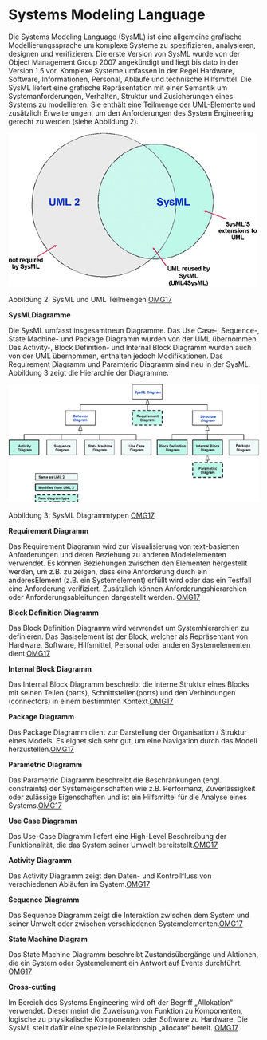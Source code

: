 # Systems Modeling Language

Die Systems Modeling Language (SysML) ist eine allgemeine grafische Modellierungssprache um komplexe Systeme zu spezifizieren, analysieren, designen und verifizieren. Die erste Version von SysML wurde von der Object Management Group 2007 angekündigt und liegt bis dato in der Version 1.5 vor. Komplexe Systeme umfassen in der Regel Hardware, Software, Informationen, Personal, Abläufe und technische Hilfsmittel. Die SysML liefert eine grafische Repräsentation mit einer Semantik um Systemanforderungen, Verhalten, Struktur und Zusicherungen eines Systems zu modellieren. Sie enthält eine Teilmenge der UML-Elemente und zusätzlich Erweiterungen, um den Anforderungen des System Engineering gerecht zu werden (siehe Abbildung 2).

![](/assets/schnittmenge_uml_sysml.jpg)

Abbildung 2: SysML und UML Teilmengen [OMG17](Quellen.md)

**SysMLDiagramme**

Die SysML umfasst insgesamtneun Diagramme. Das Use Case-, Sequence-, State Machine- und Package Diagramm wurden von der UML übernommen. Das Activity-, Block Definition- und Internal Block Diagramm wurden auch von der UML übernommen, enthalten jedoch Modifikationen. Das Requirement Diagramm und Paramteric Diagramm sind neu in der SysML. Abbildung 3 zeigt die Hierarchie der Diagramme.

![](/assets/sysml_diagramme.jpg)

Abbildung 3: SysML Diagrammtypen [OMG17](Quellen.md)

**Requirement Diagramm**

Das Requirement Diagramm wird zur Visualisierung von text-basierten Anforderungen und deren Beziehung zu anderen Modelelementen verwendet. Es können Beziehungen zwischen den Elementen hergestellt werden, um z.B. zu zeigen, dass eine Anforderung durch ein anderesElement (z.B. ein Systemelement) erfüllt wird oder das ein Testfall eine Anforderung verifiziert. Zusätzlich können Anforderungshierarchien oder Anforderungsableitungen dargestellt werden. [OMG17](Quellen.md)

**Block Definition Diagramm**

Das Block Definition Diagramm wird verwendet um Systemhierarchien zu definieren. Das Basiselement ist der Block, welcher als Repräsentant von Hardware, Software, Hilfsmittel, Personal oder anderen Systemelementen dient.[OMG17](Quellen.md)

**Internal Block Diagramm**

Das Internal Block Diagramm beschreibt die interne Struktur eines Blocks mit seinen Teilen (parts), Schnittstellen(ports) und den Verbindungen (connectors) in einem bestimmten Kontext.[OMG17](Quellen.md)

**Package Diagramm**

Das Package Diagramm dient zur Darstellung der Organisation / Struktur eines Models. Es eignet sich sehr gut, um eine Navigation durch das Modell herzustellen.[OMG17](Quellen.md)

**Parametric Diagramm**

Das Parametric Diagramm beschreibt die Beschränkungen (engl. constraints) der Systemeigenschaften wie z.B. Performanz, Zuverlässigkeit oder zulässige Eigenschaften und ist ein Hilfsmittel für die Analyse eines Systems.[OMG17](Quellen.md)

**Use Case Diagramm**

Das Use-Case Diagramm liefert eine High-Level Beschreibung der Funktionalität, die das System seiner Umwelt bereitstellt.[OMG17](Quellen.md)

**Activity Diagramm**

Das Activity Diagramm zeigt den Daten- und Kontrollfluss von verschiedenen Abläufen im System.[OMG17](Quellen.md)

**Sequence Diagramm**

Das Sequence Diagramm zeigt die Interaktion zwischen dem System und seiner Umwelt oder zwischen verschiedenen Systemelementen.[OMG17](Quellen.md)

**State Machine Diagram**

Das State Machine Diagramm beschreibt Zustandsübergänge und Aktionen, die ein System oder Systemelement ein Antwort auf Events durchführt. [OMG17](Quellen.md)

**Cross-cutting**

Im Bereich des Systems Engineering wird oft der Begriff „Allokation“ verwendet. Dieser meint die Zuweisung von Funktion zu Komponenten, logische zu physikalische Komponenten oder Software zu Hardware. Die SysML stellt dafür eine spezielle Relationship „allocate“ bereit. [OMG17](Quellen.md)